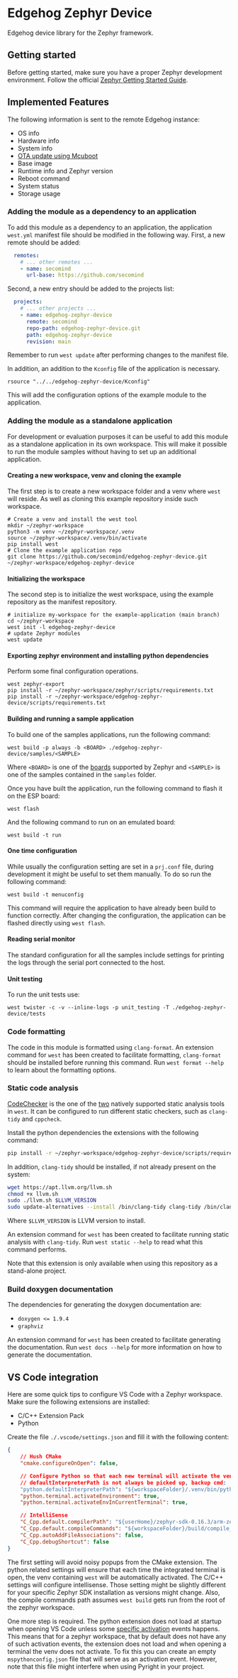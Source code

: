 <!---
  Copyright 2024 SECO Mind Srl

  SPDX-License-Identifier: Apache-2.0
-->

# Edgehog Zephyr Device

Edgehog device library for the Zephyr framework.

## Getting started

Before getting started, make sure you have a proper Zephyr development environment.
Follow the official
[Zephyr Getting Started Guide](https://docs.zephyrproject.org/latest/getting_started/index.html).

## Implemented Features

The following information is sent to the remote Edgehog instance:

- OS info
- Hardware info
- System info
- [OTA update using Mcuboot](doc/ota.md)
- Base image
- Runtime info and Zephyr version
- Reboot command
- System status
- Storage usage

### Adding the module as a dependency to an application

To add this module as a dependency to an application, the application `west.yml` manifest file
should be modified in the following way.
First, a new remote should be added:
```yml
  remotes:
    # ... other remotes ...
    - name: secomind
      url-base: https://github.com/secomind
```
Second, a new entry should be added to the projects list:
```yml
  projects:
    # ... other projects ...
    - name: edgehog-zephyr-device
      remote: secomind
      repo-path: edgehog-zephyr-device.git
      path: edgehog-zephyr-device
      revision: main
```
Remember to run `west update` after performing changes to the manifest file.

In addition, an addition to the `Kconfig` file of the application is necessary.
```
rsource "../../edgehog-zephyr-device/Kconfig"
```
This will add the configuration options of the example module to the application.

### Adding the module as a standalone application

For development or evaluation purposes it can be useful to add this module as a standalone
application in its own workspace.
This will make it possible to run the module samples without having to set up an additional
application.

#### Creating a new workspace, venv and cloning the example

The first step is to create a new workspace folder and a venv where `west` will reside.
As well as cloning this example repository inside such workspace.

```shell
# Create a venv and install the west tool
mkdir ~/zephyr-workspace
python3 -m venv ~/zephyr-workspace/.venv
source ~/zephyr-workspace/.venv/bin/activate
pip install west
# Clone the example application repo
git clone https://github.com/secomind/edgehog-zephyr-device.git ~/zephyr-workspace/edgehog-zephyr-device
```

#### Initializing the workspace

The second step is to initialize the west workspace, using the example repository as the manifest
repository.

```shell
# initialize my-workspace for the example-application (main branch)
cd ~/zephyr-workspace
west init -l edgehog-zephyr-device
# update Zephyr modules
west update
```

#### Exporting zephyr environment and installing python dependencies

Perform some final configuration operations.

```shell
west zephyr-export
pip install -r ~/zephyr-workspace/zephyr/scripts/requirements.txt
pip install -r ~/zephyr-workspace/edgehog-zephyr-device/scripts/requirements.txt
```

#### Building and running a sample application

To build one of the samples applications, run the following command:

```shell
west build -p always -b <BOARD> ./edgehog-zephyr-device/samples/<SAMPLE>
```

Where `<BOARD>` is one of the [boards](https://docs.zephyrproject.org/latest/boards/index.html)
supported by Zephyr and `<SAMPLE>` is one of the samples contained in the `samples` folder.

Once you have built the application, run the following command to flash it on the ESP board:
```shell
west flash
```

And the following command to run on an emulated board:
```shell
west build -t run
```

#### One time configuration

While usually the configuration setting are set in a `prj.conf` file, during development it might
be useful to set them manually.
To do so run the following command:
```shell
west build -t menuconfig
```
This command will require the application to have already been build to function correctly.
After changing the configuration, the application can be flashed directly using `west flash`.

#### Reading serial monitor

The standard configuration for all the samples include settings for printing the logs through the
serial port connected to the host.

#### Unit testing

To run the unit tests use:
```shell
west twister -c -v --inline-logs -p unit_testing -T ./edgehog-zephyr-device/tests
```

### Code formatting

The code in this module is formatted using `clang-format`.
An extension command for `west` has been created to facilitate formatting, `clang-format`
should be installed before running this command.
Run `west format --help` to learn about the formatting options.

### Static code analysis

[CodeChecker](https://codechecker.readthedocs.io/en/latest/) is the one of the
[two](https://docs.zephyrproject.org/latest/develop/sca/index.html) natively supported static
analysis tools in `west`.
It can be configured to run different static checkers, such as `clang-tidy` and `cppcheck`.

Install the python dependencies the extensions with the following command:
```bash
pip install -r ~/zephyr-workspace/edgehog-zephyr-device/scripts/requirements.txt
```
In addition, `clang-tidy` should be installed, if not already present on the system:
```bash
wget https://apt.llvm.org/llvm.sh
chmod +x llvm.sh
sudo ./llvm.sh $LLVM_VERSION
sudo update-alternatives --install /bin/clang-tidy clang-tidy /bin/clang-tidy-$LLVM_VERSION 100
```
Where `$LLVM_VERSION` is LLVM version to install.

An extension command for `west` has been created to facilitate running static analysis with
`clang-tidy`.
Run `west static --help` to read what this command performs.

Note that this extension is only available when using this repository as a stand-alone project.

### Build doxygen documentation

The dependencies for generating the doxygen documentation are:
- `doxygen <= 1.9.4`
- `graphviz`

An extension command for `west` has been created to facilitate generating the documentation.
Run `west docs --help` for more information on how to generate the documentation.

## VS Code integration

Here are some quick tips to configure VS Code with a Zephyr workspace.
Make sure the following extensions are installed:
- C/C++ Extension Pack
- Python

Create the file `./.vscode/settings.json` and fill it with the following content:
```json
{
    // Hush CMake
	"cmake.configureOnOpen": false,

    // Configure Python so that each new terminal will activate the venv
    // defaultInterpreterPath is not always be picked up, backup cmd: 'Python: select interpreter'
    "python.defaultInterpreterPath": "${workspaceFolder}/.venv/bin/python",
    "python.terminal.activateEnvironment": true,
    "python.terminal.activateEnvInCurrentTerminal": true,

    // IntelliSense
    "C_Cpp.default.compilerPath": "${userHome}/zephyr-sdk-0.16.3/arm-zephyr-eabi/bin/arm-zephyr-eabi-gcc",
    "C_Cpp.default.compileCommands": "${workspaceFolder}/build/compile_commands.json",
    "C_Cpp.autoAddFileAssociations": false,
    "C_Cpp.debugShortcut": false
}
```
The first setting will avoid noisy popups from the CMake extension.
The python related settings will ensure that each time the integrated terminal is open, the
venv containing `west` will be automatically activated.
The C/C++ settings will configure intellisense. Those setting might be slightly different
for your specific Zephyr SDK installation as versions might change.
Also, the compile commands path assumes `west build` gets run from the root of the zephyr
workspace.

One more step is required. The python extension does not load at startup when opening VS Code
unless some
[specific activation](https://github.com/microsoft/vscode-python/blob/a5ab3b8c05e84670176aef8fe246ff0164707ac4/package.json#L66-L78)
events happens.
This means that for a zephyr workspace, that by default does not have any of such activation
events, the extension does not load and when opening a terminal the venv does not activate.
To fix this you can create an empty `mspythonconfig.json` file that will serve as an activation
event. However, note that this file might interfere when using Pyright in your project.

